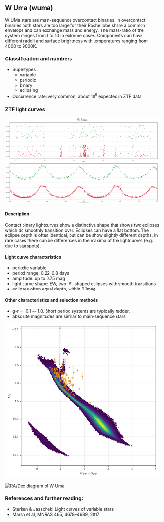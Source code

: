 ## W Uma (wuma)
W UMa stars are main-sequence overcontact binaries. In overcontact binaries both stars are too large for their Roche lobe share a common envelope and can exchange mass and energy. The mass-ratio of the system ranges from 1 to 10 in extreme cases. Components can have different raddii and surface brightness with temperatures ranging from 4000 to 9000K.

### Classification and numbers
- Supertypes
  - variable
  - periodic
  - binary
  - eclipsing
- Occurrence rate: very common, about 10<sup>5</sup> expected in ZTF data

### ZTF light curves
![ZTF wuma](data/w_uma.png)

#### Description
Contact binary lightcurves show a distinctive shape that shows two eclipses which do smoothly transition over. Eclipses can have a flat bottom. The eclipse depth is often identical, but can be show slightly different depths. In rare cases there can be differences in the maxima of the lightcurves (e.g. due to starspots).

#### Light curve characteristics
- periodic variable
- period range: 0.22-0.8 days
- amplitude: up to 0.75 mag
- light curve shape: EW, two 'V'-shaped eclipses with smooth transitions
- eclipses often equal depth, within 0.1mag

#### Other characteristics and selection methods
- g-r = -0.1 -- 1.0. Short period systems are typically redder.
- absolute magnitudes are similar to main-sequence stars

![HR diagram of W Uma](data/hr__w_uma.png)

![RA/Dec diagram of W Uma](data/radec__w_uma.png)

### References and further reading:
- Sterken & Jasschek: Light curves of variable stars
- Marsh et al, MNRAS 465, 4678–4689, 2017
